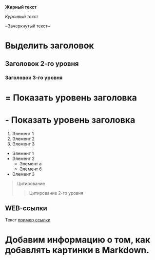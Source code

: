 **Жирный текст**

*Курсивый текст*

~Зачеркнутый текст~

# Выделить заголовок

## Заголовок 2-го уровня

### Заголовок 3-го уровня

# = Показать уровень заголовка

# - Показать уровень заголовка

1. Элемент 1
2. Элемент 2
3. Элемент 3

* Элемент 1
* Элемент 2
    * Элемент а
    * Элемент б
* Элемент 3


> Цитирование
>> Цитирование 2-го уровня

## WEB-ссылки
Текст [пример ссылки](http.vk.com "Подсказка")

# Добавим информацию о том, как добавлять картинки в Markdown.